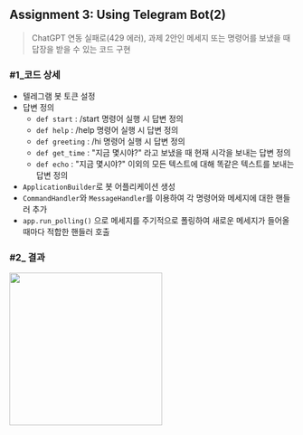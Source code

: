 ## Assignment 3: Using Telegram Bot(2)
> ChatGPT 연동 실패로(429 에러), 과제 2안인 메세지 또는 명령어를 보냈을 때 답장을 받을 수 있는 코드 구현

### #1_코드 상세
- 텔레그램 봇 토큰 설정
- 답변 정의
  - `def start` : /start 명령어 실행 시 답변 정의
  - `def help` : /help 명령어 실행 시 답변 정의 
  - `def greeting` : /hi 명령어 실행 시 답변 정의 
  - `def get_time` : "지금 몇시야?" 라고 보냈을 때 현재 시각을 보내는 답변 정의
  - `def echo` : "지금 몇시야?" 이외의 모든 텍스트에 대해 똑같은 텍스트를 보내는 답변 정의
- `ApplicationBuilder`로 봇 어플리케이션 생성
- `CommandHandler`와 `MessageHandler`를 이용하여 각 명령어와 메세지에 대한 핸들러 추가
- `app.run_polling()` 으로 메세지를 주기적으로 폴링하여 새로운 메세지가 들어올 때마다 적합한 핸들러 호출

### #2_ 결과 
<img width="270" src="https://github.com/jyunimyon/2023_2_opensw_202111477_3/assets/101866554/af292675-f436-42e7-862f-801a9cd31c0b">
